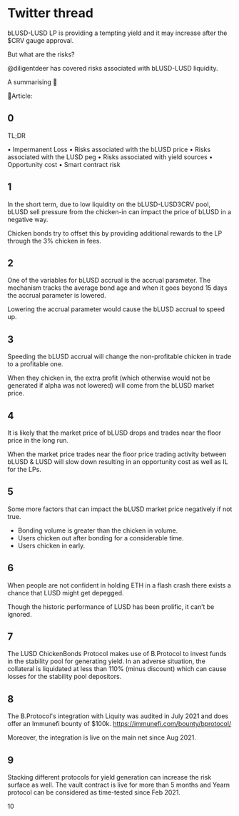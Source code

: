 # Twitter thread

bLUSD-LUSD LP is providing a tempting yield and it may increase after the $CRV gauge approval.

But what are the risks?

@diligentdeer has covered risks associated with bLUSD-LUSD liquidity. 

A summarising  🧵   

📜Article:

0
---
TL;DR

• Impermanent Loss
    • Risks associated with the bLUSD price
    • Risks associated with the LUSD peg
• Risks associated with yield sources
• Opportunity cost
• Smart contract risk

1
---
In the short term, due to low liquidity on the bLUSD-LUSD3CRV pool, bLUSD sell pressure from the chicken-in can impact the price of bLUSD in a negative way. 

Chicken bonds try to offset this by providing additional rewards to the LP through the 3% chicken in fees.

2
---
One of the variables for bLUSD accrual is the accrual parameter. The mechanism tracks the average bond age and when it goes beyond 15 days the accrual parameter is lowered.

Lowering the accrual parameter would cause the bLUSD accrual to speed up.

3
---
Speeding the bLUSD accrual will change the non-profitable chicken in trade to a profitable one. 

When they chicken in, the extra profit (which otherwise would not be generated if alpha was not lowered) will come from the bLUSD market price.

4
---
It is likely that the market price of bLUSD drops and trades near the floor price in the long run. 

When the market price trades near the floor price trading activity between bLUSD & LUSD will slow down resulting in an opportunity cost as well as IL for the LPs.

5
---
Some more factors that can impact the bLUSD market price negatively if not true.

- Bonding volume is greater than the chicken in volume.
- Users chicken out after bonding for a considerable time.
- Users chicken in early.

6
---
When people are not confident in holding ETH in a flash crash there exists a chance that LUSD might get depegged.

Though the historic performance of LUSD has been prolific, it can’t be ignored.

7
---
The LUSD ChickenBonds Protocol makes use of B.Protocol to invest funds in the stability pool for generating yield. In an adverse situation, the collateral is liquidated at less than 110% (minus discount) which can cause losses for the stability pool depositors.

8
---
The B.Protocol's integration with Liquity was audited in July 2021 and does offer an Immunefi bounty of $100k. https://immunefi.com/bounty/bprotocol/

Moreover, the integration is live on the main net since Aug 2021.

9
---
Stacking different protocols for yield generation can increase the risk surface as well. The vault contract is live for more than 5 months and Yearn protocol can be considered as time-tested since Feb 2021.

10
